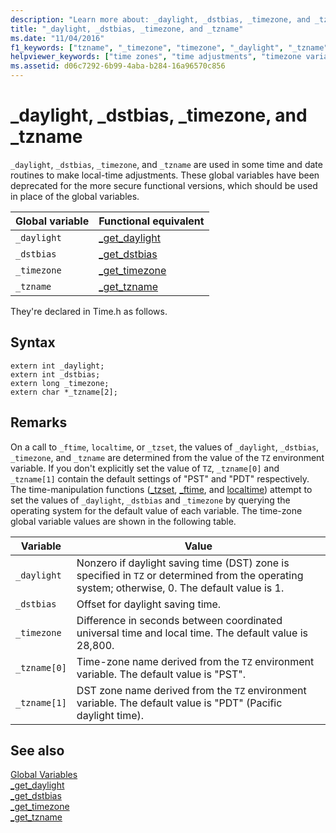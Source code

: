 ```yaml
---
description: "Learn more about: _daylight, _dstbias, _timezone, and _tzname"
title: "_daylight, _dstbias, _timezone, and _tzname"
ms.date: "11/04/2016"
f1_keywords: ["tzname", "_timezone", "timezone", "_daylight", "_tzname", "daylight"]
helpviewer_keywords: ["time zones", "time adjustments", "timezone variables", "_tzname function", "_daylight function", "_timezone function", "daylight function", "local time adjustments", "timezone function", "tzname function", "time-zone variables"]
ms.assetid: d06c7292-6b99-4aba-b284-16a96570c856
---
```

# _daylight, _dstbias, _timezone, and _tzname

`_daylight`, `_dstbias`, `_timezone`, and `_tzname` are used in some time and date routines to make local-time adjustments. These global variables have been deprecated for the more secure functional versions, which should be used in place of the global variables.

|Global variable|Functional equivalent|
|---------------------|---------------------------|
|`_daylight`|[_get_daylight](../c-runtime-library/reference/get-daylight.md)|
|`_dstbias`|[_get_dstbias](../c-runtime-library/reference/get-dstbias.md)|
|`_timezone`|[_get_timezone](../c-runtime-library/reference/get-timezone.md)|
|`_tzname`|[_get_tzname](../c-runtime-library/reference/get-tzname.md)|

They're declared in Time.h as follows.

## Syntax

```
extern int _daylight;
extern int _dstbias;
extern long _timezone;
extern char *_tzname[2];
```

## Remarks

On a call to `_ftime`, `localtime`, or `_tzset`, the values of `_daylight`, `_dstbias`, `_timezone`, and `_tzname` are determined from the value of the `TZ` environment variable. If you don't explicitly set the value of `TZ`, `_tzname[0]` and `_tzname[1]` contain the default settings of "PST" and "PDT" respectively.  The time-manipulation functions ([_tzset](../c-runtime-library/reference/tzset.md), [_ftime](../c-runtime-library/reference/ftime-ftime32-ftime64.md), and [localtime](../c-runtime-library/reference/localtime-localtime32-localtime64.md)) attempt to set the values of `_daylight`, `_dstbias` and `_timezone` by querying the operating system for the default value of each variable. The time-zone global variable values are shown in the following table.

|Variable|Value|
|--------------|-----------|
|`_daylight`|Nonzero if daylight saving time (DST) zone is specified in `TZ` or determined from the operating system; otherwise, 0. The default value is 1.|
|`_dstbias`|Offset for daylight saving time.|
|`_timezone`|Difference in seconds between coordinated universal time and local time. The default value is 28,800.|
|`_tzname[0]`|Time-zone name derived from the `TZ` environment variable. The default value is "PST".|
|`_tzname[1]`|DST zone name derived from the `TZ` environment variable. The default value is "PDT" (Pacific daylight time).|

## See also

[Global Variables](../c-runtime-library/global-variables.md)<br/>
[_get_daylight](../c-runtime-library/reference/get-daylight.md)<br/>
[_get_dstbias](../c-runtime-library/reference/get-dstbias.md)<br/>
[_get_timezone](../c-runtime-library/reference/get-timezone.md)<br/>
[_get_tzname](../c-runtime-library/reference/get-tzname.md)
